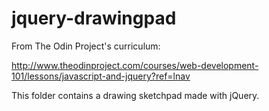 # jquery-drawingpad

From The Odin Project's curriculum:

http://www.theodinproject.com/courses/web-development-101/lessons/javascript-and-jquery?ref=lnav

This folder contains a drawing sketchpad made with jQuery. 
